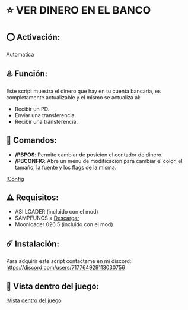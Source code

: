 # ⭐ VER DINERO EN EL BANCO

## ⭕ Activación:
Automatica

## ♨️ Función:
Este script muestra el dinero que hay en tu cuenta bancaria, es completamente actualizable y el mismo se actualiza al:
- Recibir un PD.
- Enviar una transferencia.
- Recibir una transferencia.

## 👾 Comandos:
- **/PBPOS**: Permite cambiar de posicion el contador de dinero.
- **/PBCONFIG**: Abre un menu de modificacion para cambiar el color, el tamaño, la fuente y los flags de la misma.

[!Config](https://media.discordapp.net/attachments/1098309006445007010/1099568323575943269/image.png?ex=66122fcd&is=65ffbacd&hm=8cd67da65d6f8205cf003e67af280750ef102d77c5fe5b183be6d33f3c145b96&=&format=webp&quality=lossless)

## ⚠️ Requisitos:
- ASI LOADER (incluido con el mod)
- SAMPFUNCS » [Descargar](https://www.blast.hk/attachments/22939/)
- Moonloader 026.5 (incluido con el mod)

## ☄️ Instalación:
Para adquirir este script contactame en mi discord: https://discord.com/users/717764929113030756

## 👀 Vista dentro del juego:
[!Vista dentro del juego](https://media.discordapp.net/attachments/1223021168663986228/1223023359948755036/sa-mp-302.png?ex=66185843&is=6605e343&hm=5a125b9b041470e22e6400b8fca167eafa4490046ee98dec4a8af4af84c9497b&=&format=webp&quality=lossless&width=840&height=473)
